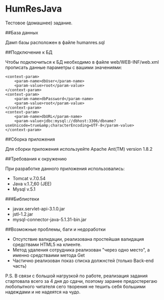 HumResJava
=====================

Тестовое (домашнее) задание.


##База данных

Дамп базы расположен в файле humanres.sql 


##Подключение к БД

Чтобы подключиться к БД необходимо в файле web/WEB-INF/web.xml прописать данные параметры c вашими значениями:

    <context-param>
        <param-name>dbUser</param-name>
        <param-value>root</param-value>
    </context-param>
    <context-param>
        <param-name>dbPassword</param-name>
        <param-value>root</param-value>
    </context-param>
    <context-param>
        <param-name>dbURL</param-name>
        <param-value>jdbc:mysql://dbhost:3306/dbname?useUnicode=true&amp;characterEncoding=UTF-8</param-value>
    </context-param>
    


##Сборка приложения

Для сборки приложения используейте Apache Ant(TM) version 1.8.2

    
##Требования к окружению

При разработке данного приложения использовались:

* Tomcat  v.7.0.54
* Java    v.1.7_60 (JEE)
* Mysql   v.5.1

###Библиотеки

* javax.servlet-api-3.1.0.jar
* jstl-1.2.jar
* mysql-connector-java-5.1.31-bin.jar

##Возможные проблемы, баги и недоработки 

* Отсутствие валидации, реализована простейшая валидация средствами HTML5 на клиенте.
* Метод удаления сотрудника реализован "через одно место", а именно средстваими метода Get
* Частично реализован показ списка должнстей (только Back-end часть)

P.S. В связи с большой нагрузкой по работе, реализация задания стартовала всего за 4 дня до сдачи, поэтому заранее предостерегаю любопытного читателя сего творения не тешить себя большими надеждами и не надеятся на чудо.





    


